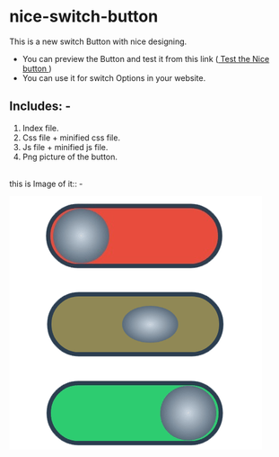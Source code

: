 # nice-switch-button
This is a new switch Button with nice designing. <br />

- You can preview the Button and test it from this link (<a href='http://htmlpreview.github.io/?https://github.com/MohamedAladdin/nice-switch-button/blob/master/index.html'> Test the Nice button </a> )<br />
- You can use it for switch Options in your website. <br />

## Includes: -
1. Index file.
2. Css file + minified css file.
3. Js file + minified js file.
4. Png picture of the button.

<br /> this is Image of it:: -
 
 <img src='https://github.com/MohamedAladdin/nice-switch-button/blob/master/nice-switch-button.png?raw=true' />
